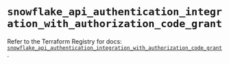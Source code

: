 # `snowflake_api_authentication_integration_with_authorization_code_grant`

Refer to the Terraform Registry for docs: [`snowflake_api_authentication_integration_with_authorization_code_grant`](https://registry.terraform.io/providers/snowflake-labs/snowflake/1.0.2/docs/resources/api_authentication_integration_with_authorization_code_grant).
